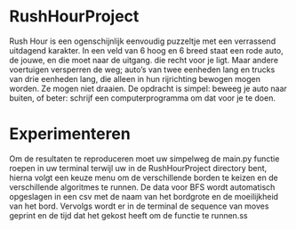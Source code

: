 # RushHourProject
Rush Hour is een ogenschijnlijk eenvoudig puzzeltje met een verrassend uitdagend karakter. In een veld van 6 hoog en 6 breed staat een rode auto, de jouwe, en die moet naar de uitgang. die recht voor je ligt. Maar andere voertuigen versperren de weg; auto’s van twee eenheden lang en trucks van drie eenheden lang, die alleen in hun rijrichting bewogen mogen worden. Ze mogen niet draaien. De opdracht is simpel: beweeg je auto naar buiten, of beter: schrijf een computerprogramma om dat voor je te doen.




# Experimenteren

Om de resultaten te reproduceren moet uw simpelweg de main.py functie roepen in uw terminal terwijl uw in de RushHourProject directory bent, hierna volgt een keuze menu om de verschillende borden te keizen en de verschillende algoritmes te runnen. De data voor BFS wordt automatisch opgeslagen in een csv met de naam van het bordgrote en de moeilijkheid van het bord. Vervolgs wordt er in de terminal de sequence van moves geprint en de tijd dat het gekost heeft om de functie te runnen.ss